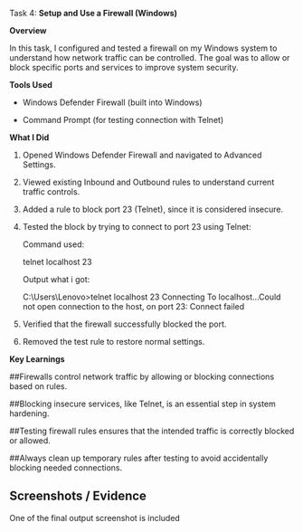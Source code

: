 Task 4:  **Setup and Use a Firewall (Windows)**


**Overview**

In this task, I configured and tested a firewall on my Windows system to understand how network traffic can be controlled. The goal was to allow or block specific ports and services to improve system security.


**Tools Used**

- Windows Defender Firewall (built into Windows)
  
- Command Prompt (for testing connection with Telnet)
  

**What I Did**

1. Opened Windows Defender Firewall and navigated to Advanced Settings.
  
2. Viewed existing Inbound and Outbound rules to understand current traffic controls.
  
3. Added a rule to block port 23 (Telnet), since it is considered insecure.
  
4. Tested the block by trying to connect to port 23 using Telnet:
   
   

   Command used:
   
   
   telnet localhost 23

   
   Output what i got:
   
   
    C:\Users\Lenovo>telnet localhost 23
    Connecting To localhost...Could not open connection to the host, on port 23: Connect failed
   

   
5. Verified that the firewall successfully blocked the port.
   
  
6. Removed the test rule to restore normal settings.



**Key Learnings**


##Firewalls control network traffic by allowing or blocking connections based on rules.

  
##Blocking insecure services, like Telnet, is an essential step in system hardening.

 
##Testing firewall rules ensures that the intended traffic is correctly blocked or allowed.

  
##Always clean up temporary rules after testing to avoid accidentally blocking needed connections.


## Screenshots / Evidence

One of the final output screenshot is included



